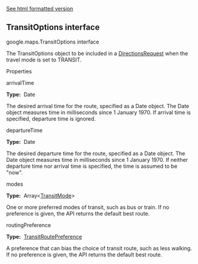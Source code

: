 [See html formatted version](https://huasofoundries.github.io/google-maps-documentation/TransitOptions.html)


TransitOptions interface
------------------------

google.maps.TransitOptions interface

The TransitOptions object to be included in a [DirectionsRequest](https://github.com/amenadiel/google-maps-documentation/blob/master/docs/DirectionsRequest.md) when the travel mode is set to TRANSIT.

Properties

arrivalTime

**Type:**  Date

The desired arrival time for the route, specified as a Date object. The Date object measures time in milliseconds since 1 January 1970. If arrival time is specified, departure time is ignored.

departureTime

**Type:**  Date

The desired departure time for the route, specified as a Date object. The Date object measures time in milliseconds since 1 January 1970. If neither departure time nor arrival time is specified, the time is assumed to be "now".

modes

**Type:**  Array<[TransitMode](https://github.com/amenadiel/google-maps-documentation/blob/master/docs/TransitMode.md)\>

One or more preferred modes of transit, such as bus or train. If no preference is given, the API returns the default best route.

routingPreference

**Type:**  [TransitRoutePreference](https://github.com/amenadiel/google-maps-documentation/blob/master/docs/TransitRoutePreference.md)

A preference that can bias the choice of transit route, such as less walking. If no preference is given, the API returns the default best route.